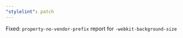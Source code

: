 ```yaml
---
"stylelint": patch
---
```


Fixed: `property-no-vendor-prefix` report for `-webkit-background-size`
